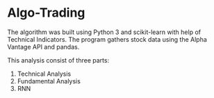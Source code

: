 # Algo-Trading

The algorithm was built using Python 3 and scikit-learn with help of Technical Indicators. The program gathers stock data using the Alpha Vantage API and pandas.

This analysis consist of three parts:
 1. Technical Analysis
 2. Fundamental Analysis 
 3. RNN

